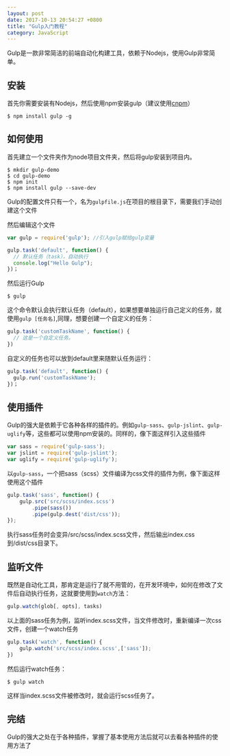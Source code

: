 ```yaml
---
layout: post
date: 2017-10-13 20:54:27 +0800
title: "Gulp入门教程"
category: JavaScript
---
```



Gulp是一款非常简洁的前端自动化构建工具，依赖于Nodejs，使用Gulp非常简单。

## 安装

首先你需要安装有Nodejs，然后使用npm安装gulp（建议使用[cnpm](https://npm.taobao.org/)）

```
$ npm install gulp -g
```

## 如何使用

首先建立一个文件夹作为node项目文件夹，然后将gulp安装到项目内。

```
$ mkdir gulp-demo
$ cd gulp-demo
$ npm init
$ npm install gulp --save-dev
```

Gulp的配置文件只有一个，名为`gulpfile.js`在项目的根目录下，需要我们手动创建这个文件

然后编辑这个文件

```js
var gulp = require('gulp'); //引入gulp赋给gulp变量

gulp.task('default', function() {
  // 默认任务（task），自动执行
  console.log("Hello Gulp");
})；
```

然后运行Gulp

```
$ gulp
```

这个命令默认会执行默认任务（default），如果想要单独运行自己定义的任务，就使用`gulp [任务名]`,同理，想要创建一个自定义的任务：

```js
gulp.task('customTaskName', function() {
  // 这是一个自定义任务。
})
```

自定义的任务也可以放到default里来随默认任务运行：

```js
gulp.task('default', function() {
  gulp.run('customTaskName');
})；
```

## 使用插件

Gulp的强大是依赖于它各种各样的插件的。例如`gulp-sass`、`gulp-jslint`、`gulp-uglify`等，这些都可以使用npm安装的。同样的，像下面这样引入这些插件

```js
var sass = require('gulp-sass');
var jslint = require('gulp-jslint');
var uglify = require('gulp-uglify');
```

以`gulp-sass`，一个把sass（scss）文件编译为css文件的插件为例，像下面这样使用这个插件

```js
gulp.task('sass', function() {
    gulp.src('src/scss/index.scss')
        .pipe(sass())
        .pipe(gulp.dest('dist/css'));
});
```

执行sass任务时会变异/src/scss/index.scss文件，然后输出index.css到/dist/css目录下。

## 监听文件

既然是自动化工具，那肯定是运行了就不用管的，在开发环境中，如何在修改了文件后自动执行任务，这就要使用到`watch`方法：

```js
gulp.watch(glob[, opts], tasks)
```

以上面的sass任务为例，监听index.scss文件，当文件修改时，重新编译一次css文件，创建一个watch任务

```js
gulp.task('watch', function() {
    gulp.watch('src/scss/index.scss',['sass']);
})
```

然后运行watch任务：

```
$ gulp watch
```

这样当index.scss文件被修改时，就会运行scss任务了。

## 完结

Gulp的强大之处在于各种插件，掌握了基本使用方法后就可以去看各种插件的使用方法了
